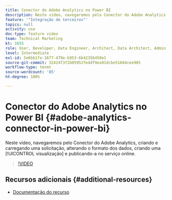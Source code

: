 ```yaml
---
title: Conector do Adobe Analytics no Power BI
description: Neste vídeo, navegaremos pelo Conector do Adobe Analytics criando e carregando uma solicitação, alterando o formato dos dados, criando uma visualização e publicando-a no serviço online.
feature: '"Integração de terceiros"'
topics: null
activity: use
doc-type: feature video
team: Technical Marketing
kt: 1655
role: User, Developer, Data Engineer, Architect, Data Architect, Admin, Leader
level: Intermediate
exl-id: 5e6bb1fe-1677-479e-b953-6b42356450e1
source-git-commit: 32424f3f2b05952fe4df9ea91dcbe51684cee905
workflow-type: tm+mt
source-wordcount: '85'
ht-degree: 100%

---
```


# Conector do Adobe Analytics no Power BI {#adobe-analytics-connector-in-power-bi}

Neste vídeo, navegaremos pelo Conector do Adobe Analytics, criando e carregando uma solicitação, alterando o formato dos dados, criando uma [!UICONTROL visualização] e publicando-a no serviço online.

>[!VIDEO](https://video.tv.adobe.com/v/23130/?quality=12)

## Recursos adicionais {#additional-resources}

* [Documentação do recurso](https://docs.microsoft.com/pt-BR/power-bi/desktop-connect-adobe-analytics)
